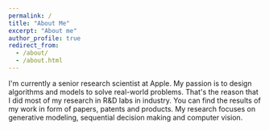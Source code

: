 ```yaml
---
permalink: /
title: "About Me"
excerpt: "About me"
author_profile: true
redirect_from: 
  - /about/
  - /about.html
---
```


I'm currently a senior research scientist at Apple. My passion is to design algorithms and models to solve real-world problems. That's the reason that I did most of my research in R&D labs in industry. You can find the results of my work in form of papers, patents and products. My research focuses on generative modeling, sequential decision making and computer vision. 
